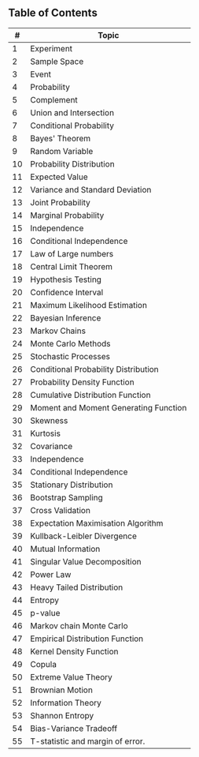 ## Table of Contents

| # | Topic                                            |
|---|--------------------------------------------------|
| 1 | Experiment                                       |
| 2 | Sample Space                                     |
| 3 | Event                                            |
| 4 | Probability                                      |
| 5 | Complement                                       |
| 6 | Union and Intersection                           |
| 7 | Conditional Probability                          |
| 8 | Bayes' Theorem                                   |
| 9 | Random Variable                                  |
|10 | Probability Distribution                         |
|11 | Expected Value                                   |
|12 | Variance and Standard Deviation                  |
|13 | Joint Probability                                |
|14 | Marginal Probability                             |
|15 | Independence                                     |
|16 | Conditional Independence                         |
|17 | Law of Large numbers                             |
|18 | Central Limit Theorem                            |
|19 | Hypothesis Testing                               |
|20 | Confidence Interval                              |
|21 | Maximum Likelihood Estimation                    |
|22 | Bayesian Inference                               |
|23 | Markov Chains                                    |
|24 | Monte Carlo Methods                              |
|25 | Stochastic Processes                             |
|26 | Conditional Probability Distribution             |
|27 | Probability Density Function                     |
|28 | Cumulative Distribution Function                  |
|29 | Moment and Moment Generating Function             |
|30 | Skewness                                         |
|31 | Kurtosis                                         |
|32 | Covariance                                       |
|33 | Independence                                     |
|34 | Conditional Independence                         |
|35 | Stationary Distribution                          |
|36 | Bootstrap Sampling                               |
|37 | Cross Validation                                 |
|38 | Expectation Maximisation Algorithm               |
|39 | Kullback-Leibler Divergence                       |
|40 | Mutual Information                               |
|41 | Singular Value Decomposition                     |
|42 | Power Law                                        |
|43 | Heavy Tailed Distribution                        |
|44 | Entropy                          |
|45 | p-value                                          |
|46 | Markov chain Monte Carlo                         |
|47 | Empirical Distribution Function                   |
|48 | Kernel Density Function                          |
|49 | Copula                                           |
|50 | Extreme Value Theory                             |
|51 | Brownian Motion                                  |
|52 | Information Theory                               |
|53 | Shannon Entropy                                  |
|54 | Bias-Variance Tradeoff                           |
|55 | T-statistic and margin of error.                           |

